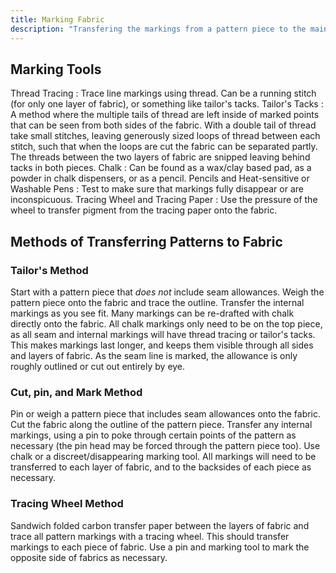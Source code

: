 ```yaml
---
title: Marking Fabric
description: "Transfering the markings from a pattern piece to the main fabric"
---
```

## Marking Tools
Thread Tracing
: Trace line markings using thread. Can be a running stitch (for only one layer of fabric), or something like tailor's tacks.
Tailor's Tacks
: A method where the multiple tails of thread are left inside of marked points that can be seen from both sides of the fabric. With a double tail of thread take small stitches, leaving generously sized loops of thread between each stitch, such that when the loops are cut the fabric can be separated partly. The threads between the two layers of fabric are snipped leaving behind tacks in both pieces.
Chalk
: Can be found as a wax/clay based pad, as a powder in chalk dispensers, or as a pencil.
Pencils and Heat-sensitive or Washable Pens
: Test to make sure that markings fully disappear or are inconspicuous.
Tracing Wheel and Tracing Paper
: Use the pressure of the wheel to transfer pigment from the tracing paper onto the fabric.
## Methods of Transferring Patterns to Fabric
### Tailor's Method
Start with a pattern piece that *does not* include seam allowances. Weigh the pattern piece onto the fabric and trace the outline. Transfer the internal markings as you see fit. Many markings can be re-drafted with chalk directly onto the fabric. All chalk markings only need to be on the top piece, as all seam and internal markings will have thread tracing or tailor's tacks. This makes markings last longer, and keeps them visible through all sides and layers of fabric. As the seam line is marked, the allowance is only roughly outlined or cut out entirely by eye.

### Cut, pin, and Mark Method
Pin or weigh a pattern piece that includes seam allowances onto the fabric. Cut the fabric along the outline of the pattern piece. Transfer any internal markings, using a pin to poke through certain points of the pattern as necessary (the pin head may be forced through the pattern piece too). Use chalk or a discreet/disappearing marking tool. All markings will need to be transferred to each layer of fabric, and to the backsides of each piece as necessary.

### Tracing Wheel Method
Sandwich folded carbon transfer paper between the layers of fabric and trace all pattern markings with a tracing wheel. This should transfer markings to each piece of fabric. Use a pin and marking tool to mark the opposite side of fabrics as necessary.
